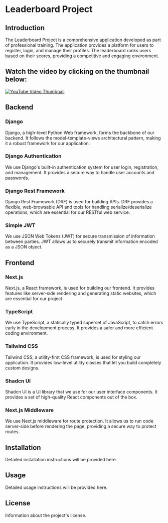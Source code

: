 # Leaderboard Project

## Introduction
The Leaderboard Project is a comprehensive application developed as part of professional training. The application provides a platform for users to register, login, and manage their profiles. The leaderboard ranks users based on their scores, providing a competitive and engaging environment.
## Watch the video by clicking on the thumbnail below:

[![YouTube Video Thumbnail](https://img.youtube.com/vi/wq-2tVBn8Tg/maxresdefault.jpg)](https://www.youtube.com/embed/wq-2tVBn8Tg?si=x8zVf99MI3mgS-w1)

## Backend

### Django
Django, a high-level Python Web framework, forms the backbone of our backend. It follows the model-template-views architectural pattern, making it a robust framework for our application.

### Django Authentication
We use Django's built-in authentication system for user login, registration, and management. It provides a secure way to handle user accounts and passwords.

### Django Rest Framework
Django Rest Framework (DRF) is used for building APIs. DRF provides a flexible, web-browsable API and tools for handling serialize/deserialize operations, which are essential for our RESTful web service.

### Simple JWT
We use JSON Web Tokens (JWT) for secure transmission of information between parties. JWT allows us to securely transmit information encoded as a JSON object.

## Frontend

### Next.js
Next.js, a React framework, is used for building our frontend. It provides features like server-side rendering and generating static websites, which are essential for our project.

### TypeScript
We use TypeScript, a statically typed superset of JavaScript, to catch errors early in the development process. It provides a safer and more efficient coding environment.

### Tailwind CSS
Tailwind CSS, a utility-first CSS framework, is used for styling our application. It provides low-level utility classes that let you build completely custom designs.

### Shadcn UI
Shadcn UI is a UI library that we use for our user interface components. It provides a set of high-quality React components out of the box.

### Next.js Middleware
We use Next.js middleware for route protection. It allows us to run code server-side before rendering the page, providing a secure way to protect routes.

## Installation
Detailed installation instructions will be provided here.

## Usage
Detailed usage instructions will be provided here.

## License
Information about the project's license.
